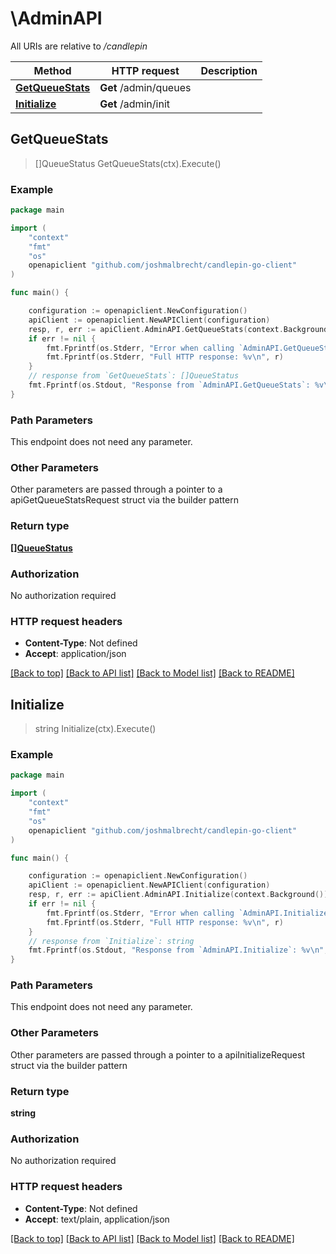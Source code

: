 # \AdminAPI

All URIs are relative to */candlepin*

Method | HTTP request | Description
------------- | ------------- | -------------
[**GetQueueStats**](AdminAPI.md#GetQueueStats) | **Get** /admin/queues | 
[**Initialize**](AdminAPI.md#Initialize) | **Get** /admin/init | 



## GetQueueStats

> []QueueStatus GetQueueStats(ctx).Execute()





### Example

```go
package main

import (
	"context"
	"fmt"
	"os"
	openapiclient "github.com/joshmalbrecht/candlepin-go-client"
)

func main() {

	configuration := openapiclient.NewConfiguration()
	apiClient := openapiclient.NewAPIClient(configuration)
	resp, r, err := apiClient.AdminAPI.GetQueueStats(context.Background()).Execute()
	if err != nil {
		fmt.Fprintf(os.Stderr, "Error when calling `AdminAPI.GetQueueStats``: %v\n", err)
		fmt.Fprintf(os.Stderr, "Full HTTP response: %v\n", r)
	}
	// response from `GetQueueStats`: []QueueStatus
	fmt.Fprintf(os.Stdout, "Response from `AdminAPI.GetQueueStats`: %v\n", resp)
}
```

### Path Parameters

This endpoint does not need any parameter.

### Other Parameters

Other parameters are passed through a pointer to a apiGetQueueStatsRequest struct via the builder pattern


### Return type

[**[]QueueStatus**](QueueStatus.md)

### Authorization

No authorization required

### HTTP request headers

- **Content-Type**: Not defined
- **Accept**: application/json

[[Back to top]](#) [[Back to API list]](../README.md#documentation-for-api-endpoints)
[[Back to Model list]](../README.md#documentation-for-models)
[[Back to README]](../README.md)


## Initialize

> string Initialize(ctx).Execute()





### Example

```go
package main

import (
	"context"
	"fmt"
	"os"
	openapiclient "github.com/joshmalbrecht/candlepin-go-client"
)

func main() {

	configuration := openapiclient.NewConfiguration()
	apiClient := openapiclient.NewAPIClient(configuration)
	resp, r, err := apiClient.AdminAPI.Initialize(context.Background()).Execute()
	if err != nil {
		fmt.Fprintf(os.Stderr, "Error when calling `AdminAPI.Initialize``: %v\n", err)
		fmt.Fprintf(os.Stderr, "Full HTTP response: %v\n", r)
	}
	// response from `Initialize`: string
	fmt.Fprintf(os.Stdout, "Response from `AdminAPI.Initialize`: %v\n", resp)
}
```

### Path Parameters

This endpoint does not need any parameter.

### Other Parameters

Other parameters are passed through a pointer to a apiInitializeRequest struct via the builder pattern


### Return type

**string**

### Authorization

No authorization required

### HTTP request headers

- **Content-Type**: Not defined
- **Accept**: text/plain, application/json

[[Back to top]](#) [[Back to API list]](../README.md#documentation-for-api-endpoints)
[[Back to Model list]](../README.md#documentation-for-models)
[[Back to README]](../README.md)


